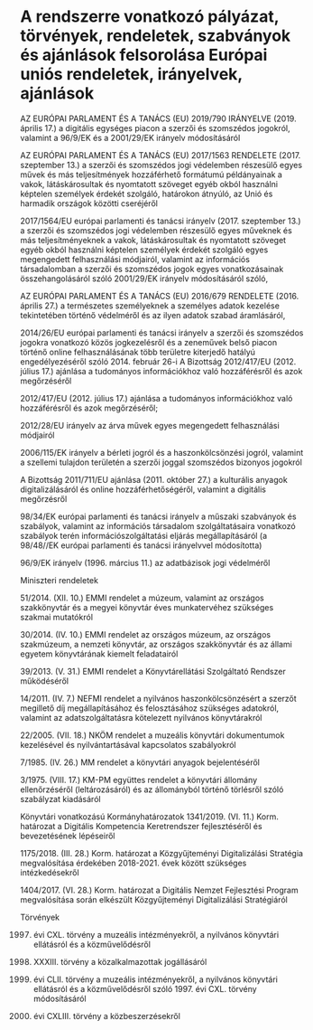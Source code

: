 # A rendszerre vonatkozó pályázat, törvények, rendeletek, szabványok és ajánlások felsorolása Európai uniós rendeletek, irányelvek, ajánlások

AZ EURÓPAI PARLAMENT ÉS A TANÁCS (EU) 2019/790 IRÁNYELVE (2019. április 17.) a digitális egységes piacon a szerzői és szomszédos jogokról, valamint a 96/9/EK és a 2001/29/EK irányelv módosításáról

AZ EURÓPAI PARLAMENT ÉS A TANÁCS (EU) 2017/1563 RENDELETE (2017. szeptember 13.) a szerzői és szomszédos jogi védelemben részesülő egyes művek és más teljesítmények hozzáférhető formátumú példányainak a vakok, látáskárosultak és nyomtatott szöveget egyéb okból használni képtelen személyek érdekét szolgáló, határokon átnyúló, az Unió és harmadik országok közötti cseréjéről

2017/1564/EU európai parlamenti és tanácsi irányelv (2017. szeptember 13.) a szerzői és szomszédos jogi védelemben részesülő egyes műveknek és más teljesítményeknek a vakok, látáskárosultak és nyomtatott szöveget egyéb okból használni képtelen személyek érdekét szolgáló egyes megengedett felhasználási módjairól, valamint az információs társadalomban a szerzői és szomszédos jogok egyes vonatkozásainak összehangolásáról szóló 2001/29/EK irányelv módosításáról szóló,

AZ EURÓPAI PARLAMENT ÉS A TANÁCS (EU) 2016/679 RENDELETE (2016. április 27.) a természetes személyeknek a személyes adatok kezelése tekintetében történő védelméről és az ilyen adatok szabad áramlásáról,

2014/26/EU európai parlamenti és tanácsi irányelv a szerzői és szomszédos jogokra vonatkozó közös jogkezelésről és a zeneművek belső piacon történő online felhasználásának több területre kiterjedő hatályú engedélyezéséről szóló 2014. február 26-i A Bizottság 2012/417/EU (2012. július 17.) ajánlása a tudományos információkhoz való hozzáférésről és azok megőrzéséről

2012/417/EU (2012. július 17.) ajánlása a tudományos információkhoz való hozzáférésről és azok megőrzéséről;

2012/28/EU irányelv az árva művek egyes megengedett felhasználási módjairól

2006/115/EK irányelv a bérleti jogról és a haszonkölcsönzési jogról, valamint a szellemi tulajdon területén a szerzői joggal szomszédos bizonyos jogokról

A Bizottság 2011/711/EU ajánlása (2011. október 27.) a kulturális anyagok digitalizálásáról és online hozzáférhetőségéről, valamint a digitális megőrzésről

98/34/EK európai parlamenti és tanácsi irányelv a műszaki szabványok és szabályok, valamint az információs társadalom szolgáltatásaira vonatkozó szabályok terén információszolgáltatási eljárás megállapításáról (a 98/48//EK európai parlamenti és tanácsi irányelvvel módosította)

96/9/EK irányelv (1996. március 11.) az adatbázisok jogi védelméről

Miniszteri rendeletek

51/2014. (XII. 10.) EMMI rendelet a múzeum, valamint az országos szakkönyvtár és a megyei könyvtár éves munkatervéhez szükséges szakmai mutatókról

30/2014. (IV. 10.) EMMI rendelet az országos múzeum, az országos szakmúzeum, a nemzeti könyvtár, az országos szakkönyvtár és az állami egyetem könyvtárának kiemelt feladatairól

39/2013. (V. 31.) EMMI rendelet a Könyvtárellátási Szolgáltató Rendszer működéséről

14/2011. (IV. 7.) NEFMI rendelet a nyilvános haszonkölcsönzésért a szerzőt megillető díj megállapításához és felosztásához szükséges adatokról, valamint az adatszolgáltatásra kötelezett nyilvános könyvtárakról

22/2005. (VII. 18.) NKÖM rendelet a muzeális könyvtári dokumentumok kezelésével és nyilvántartásával kapcsolatos szabályokról

7/1985. (IV. 26.) MM rendelet a könyvtári anyagok bejelentéséről

3/1975. (VIII. 17.) KM-PM együttes rendelet a könyvtári állomány ellenőrzéséről (leltározásáról) és az állományból történő törlésről szóló szabályzat kiadásáról

Könyvtári vonatkozású Kormányhatározatok 1341/2019. (VI. 11.) Korm. határozat a Digitális Kompetencia Keretrendszer fejlesztéséről és bevezetésének lépéseiről

1175/2018. (III. 28.) Korm. határozat a Közgyűjteményi Digitalizálási Stratégia megvalósítása érdekében 2018-2021. évek között szükséges intézkedésekről

1404/2017. (VI. 28.) Korm. határozat a Digitális Nemzet Fejlesztési Program megvalósítása során elkészült Közgyűjteményi Digitalizálási Stratégiáról

Törvények

1997. évi CXL. törvény a muzeális intézményekről, a nyilvános könyvtári ellátásról és a közművelődésről

1992. XXXIII. törvény a közalkalmazottak jogállásáról

2012. évi CLII. törvény a muzeális intézményekről, a nyilvános könyvtári ellátásról és a közművelődésről szóló 1997. évi CXL. törvény módosításáról

2015. évi CXLIII. törvény a közbeszerzésekről
